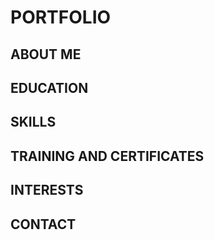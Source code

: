 # PORTFOLIO 

## ABOUT ME

## EDUCATION

## SKILLS

## TRAINING AND CERTIFICATES

## INTERESTS

## CONTACT
